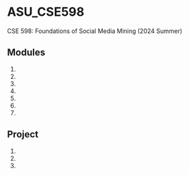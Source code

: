 # ASU_CSE598
CSE 598: Foundations of Social Media Mining (2024 Summer)

## Modules
1. 
2. 
3. 
4. 
5. 
6. 
7. 

## Project
1. 
2. 
3. 
